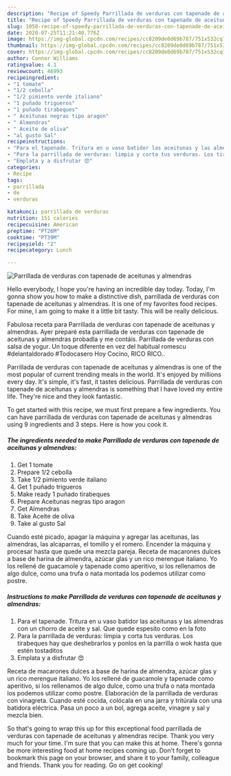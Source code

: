 ```yaml
---
description: "Recipe of Speedy Parrillada de verduras con tapenade de aceitunas y almendras"
title: "Recipe of Speedy Parrillada de verduras con tapenade de aceitunas y almendras"
slug: 1050-recipe-of-speedy-parrillada-de-verduras-con-tapenade-de-aceitunas-y-almendras
date: 2020-07-25T11:21:40.776Z
image: https://img-global.cpcdn.com/recipes/cc8209de0d69b787/751x532cq70/parrillada-de-verduras-con-tapenade-de-aceitunas-y-almendras-foto-principal.jpg
thumbnail: https://img-global.cpcdn.com/recipes/cc8209de0d69b787/751x532cq70/parrillada-de-verduras-con-tapenade-de-aceitunas-y-almendras-foto-principal.jpg
cover: https://img-global.cpcdn.com/recipes/cc8209de0d69b787/751x532cq70/parrillada-de-verduras-con-tapenade-de-aceitunas-y-almendras-foto-principal.jpg
author: Connor Williams
ratingvalue: 4.1
reviewcount: 46993
recipeingredient:
- "1 tomate"
- "1/2 cebolla"
- "1/2 pimiento verde italiano"
- "1 puñado trigueros"
- "1 puñado tirabeques"
- " Aceitunas negras tipo aragon"
- " Almendras"
- " Aceite de oliva"
- "al gusto Sal"
recipeinstructions:
- "Para el tapenade. Tritura en u vaso batidor las aceitunas y las almendras con un chorro de aceite y sal. Que quede espesito como en la foto"
- "Para la parrillada de verduras: limpia y corta tus verduras. Los tirabeques hay que deshebrarlos y ponlos en la parrilla o wok hasta que estén tostaditos"
- "Emplata y a disfrutar 😍"
categories:
- Recipe
tags:
- parrillada
- de
- verduras

katakunci: parrillada de verduras 
nutrition: 151 calories
recipecuisine: American
preptime: "PT26M"
cooktime: "PT39M"
recipeyield: "2"
recipecategory: Lunch

---
```



![Parrillada de verduras con tapenade de aceitunas y almendras](https://img-global.cpcdn.com/recipes/cc8209de0d69b787/751x532cq70/parrillada-de-verduras-con-tapenade-de-aceitunas-y-almendras-foto-principal.jpg)

Hello everybody, I hope you're having an incredible day today. Today, I'm gonna show you how to make a distinctive dish, parrillada de verduras con tapenade de aceitunas y almendras. It is one of my favorites food recipes. For mine, I am going to make it a little bit tasty. This will be really delicious.

Fabulosa receta para Parrillada de verduras con tapenade de aceitunas y almendras. Ayer preparé esta parrillada de verduras con tapenade de aceitunas y almendras probadla y me contáis. Parrillada de verduras con salsa de yogur. Un toque diferente en vez del habitual romescu #delantaldorado #Todocasero Hoy Cocino, RICO RICO..

Parrillada de verduras con tapenade de aceitunas y almendras is one of the most popular of current trending meals in the world. It's enjoyed by millions every day. It's simple, it's fast, it tastes delicious. Parrillada de verduras con tapenade de aceitunas y almendras is something that I have loved my entire life. They're nice and they look fantastic.


To get started with this recipe, we must first prepare a few ingredients. You can have parrillada de verduras con tapenade de aceitunas y almendras using 9 ingredients and 3 steps. Here is how you cook it.

<!--inarticleads1-->

##### The ingredients needed to make Parrillada de verduras con tapenade de aceitunas y almendras:

1. Get 1 tomate
1. Prepare 1/2 cebolla
1. Take 1/2 pimiento verde italiano
1. Get 1 puñado trigueros
1. Make ready 1 puñado tirabeques
1. Prepare  Aceitunas negras tipo aragon
1. Get  Almendras
1. Take  Aceite de oliva
1. Take al gusto Sal


Cuando esté picado, apagar la máquina y agregar las aceitunas, las almendras, las alcaparras, el tomillo y el romero. Encender la máquina y procesar hasta que quede una mezcla pareja. Receta de macarones dulces a base de harina de almendra, azúcar glas y un rico merengue italiano. Yo los rellené de guacamole y tapenade como aperitivo, si los rellenamos de algo dulce, como una trufa o nata montada los podemos utilizar como postre. 

<!--inarticleads2-->

##### Instructions to make Parrillada de verduras con tapenade de aceitunas y almendras:

1. Para el tapenade. Tritura en u vaso batidor las aceitunas y las almendras con un chorro de aceite y sal. Que quede espesito como en la foto
1. Para la parrillada de verduras: limpia y corta tus verduras. Los tirabeques hay que deshebrarlos y ponlos en la parrilla o wok hasta que estén tostaditos
1. Emplata y a disfrutar 😍


Receta de macarones dulces a base de harina de almendra, azúcar glas y un rico merengue italiano. Yo los rellené de guacamole y tapenade como aperitivo, si los rellenamos de algo dulce, como una trufa o nata montada los podemos utilizar como postre. Elaboración de la parrillada de verduras con vinagreta. Cuando esté cocida, colócala en una jarra y tritúrala con una batidora eléctrica. Pasa un poco a un bol, agrega aceite, vinagre y sal y mezcla bien. 

So that's going to wrap this up for this exceptional food parrillada de verduras con tapenade de aceitunas y almendras recipe. Thank you very much for your time. I'm sure that you can make this at home. There's gonna be more interesting food at home recipes coming up. Don't forget to bookmark this page on your browser, and share it to your family, colleague and friends. Thank you for reading. Go on get cooking!
